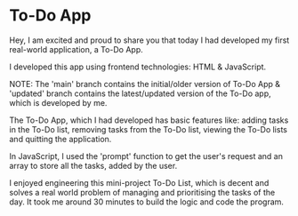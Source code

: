 # To-Do App

Hey, I am excited and proud to share you that today I had developed my first real-world application, a To-Do App.

I developed this app using frontend technologies: HTML & JavaScript.

NOTE: The 'main' branch contains the initial/older version of To-Do App & 'updated' branch contains the latest/updated version of the To-Do app, which is developed by me.

The To-Do App, which I had developed has basic features like: adding tasks in the To-Do list, removing tasks from the To-Do list, viewing the To-Do lists and quitting the application.
 
In JavaScript, I used the 'prompt' function to get the user's request and an array to store all the tasks, added by the user.

I enjoyed engineering this mini-project To-Do List, which is decent and solves a real world problem of managing and prioritising the tasks of the day. It took me around 30 minutes to build the logic and code the program.